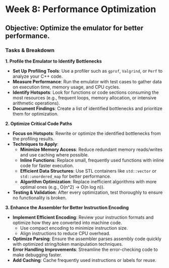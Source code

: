 # Week 8: Performance Optimization
## Objective: Optimize the emulator for better performance.

### Tasks & Breakdown

**1. Profile the Emulator to Identify Bottlenecks**
- **Set Up Profiling Tools**: Use a profiler such as ``gprof``, ``Valgrind``, or ``Perf`` to analyze your C++ code.
- **Measure Performance**: Run the emulator with test cases to gather data on execution time, memory usage, and CPU cycles.
- **Identify Hotspots**: Look for functions or code sections consuming the most resources (e.g., frequent loops, memory allocation, or intensive arithmetic operations).
- **Document Findings**: Create a list of identified bottlenecks and prioritize them for optimization.

**2. Optimize Critical Code Paths**
- **Focus on Hotspots**: Rewrite or optimize the identified bottlenecks from the profiling results.
- **Techniques to Apply**:
   - **Minimize Memory Access**: Reduce redundant memory reads/writes and use caching where possible.
   - **Inline Functions**: Replace small, frequently used functions with inline code for faster execution.
   - **Efficient Data Structures**: Use STL containers like ``std::vector`` or ``std::unordered_map`` for better performance.
   - **Algorithm Optimization**: Replace inefficient algorithms with more optimal ones (e.g., O(n^2) → O(n log n)).
- **Testing & Validation**: After every optimization, test thoroughly to ensure no functionality is broken.

**3. Enhance the Assembler for Better Instruction Encoding**
- **Implement Efficient Encoding**: Review your instruction formats and optimize how they are converted into machine code.
   - Use compact encoding to minimize instruction size.
   - Align instructions to reduce CPU overhead.
- **Optimize Parsing**: Ensure the assembler parses assembly code quickly with optimized string/token manipulation techniques.
- **Error Handling Improvements**: Streamline the error-checking code to make debugging faster.
- **Add Caching**: Cache frequently used instructions or labels for reuse.

